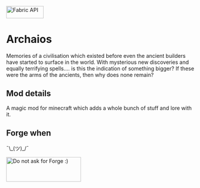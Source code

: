 <a href="https://www.curseforge.com/minecraft/mc-mods/fabric-api"><img src="https://i.imgur.com/Ol1Tcf8.png" width="100" height="33" title="Fabric API" alt="Fabric API"></a>

# Archaios

Memories of a civilisation which existed before even the ancient builders have started to surface in the world. With mysterious new discoveries and equally terrifying spells.... is this the indication of something bigger? If these were the arms of the ancients, then why does none remain?


## Mod details
A magic mod for minecraft which adds a whole bunch of stuff and lore with it.

## Forge when
¯\\\_(ツ)_/¯

<img src="https://cdn.discordapp.com/attachments/732731816250834965/853310224828203078/ispentwaytoolongonthispleasehelp.png" width="200" height="66" title="Do not ask for Forge :)" alt="Do not ask for Forge :)">
